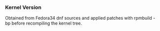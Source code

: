 ### Kernel Version

Obtained from Fedora34 dnf sources and applied patches with rpmbuild -bp before
recompiling the kernel tree.
